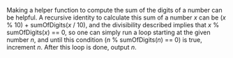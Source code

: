 Making a helper function to compute the sum of the digits of a number can be helpful. A recursive identity to calculate this sum of a number *x* can be (*x* % 10) + sumOfDigits(*x* / 10), and the divisibility described implies that *x* % sumOfDigits(*x*) == 0, so one can simply run a loop starting at the given number *n*, and until this condition (*n* % sumOfDigits(*n*) == 0) is true, increment *n*. After this loop is done, output *n*.
